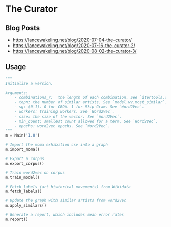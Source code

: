 # The Curator

## Blog Posts

- https://lancewakeling.net/blog/2020-07-04-the-curator/
- https://lancewakeling.net/blog/2020-07-16-the-curator-2/
- https://lancewakeling.net/blog/2020-08-02-the-curator-3/


## Usage

```python
"""
Initialize a version.

Arguments:
    - combinations_r:  the length of each combination. See `itertools.combinations` and `Main.export_corpus`.
    - topn: the number of similar artists. See `model.wv.most_similar`.
    - sg: (0|1). 0 for CBOW. 1 for Skip-Gram. See `Word2Vec`.
    - workers: training workers. See `Word2Vec`.
    - size: the size of the vector. See `Word2Vec`.
    - min_count: smallest count allowed for a term. See `Word2Vec`.
    - epochs: word2vec epochs. See `Word2Vec`.
"""
m = Main('1.0')

# Import the moma exhibition csv into a graph
m.import_moma()

# Export a corpus
m.export_corpus()

# Train word2vec on corpus
m.train_model()

# Fetch labels (art historical movements) from Wikidata
m.fetch_labels()

# Update the graph with similar artists from word2vec
m.apply_similars()

# Generate a report, which includes mean error rates
m.report()
```